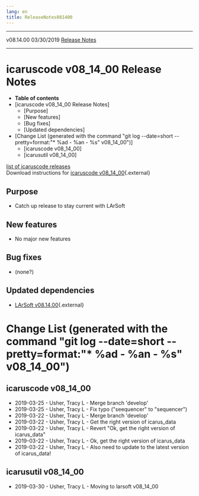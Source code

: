 ```yaml
---
lang: en
title: ReleaseNotes081400
---
```


  ----------- ------------ -- -- ------------------------------------------------------
  v08.14.00   03/30/2019         [Release Notes](ReleaseNotes081400.html)
  ----------- ------------ -- -- ------------------------------------------------------



icaruscode v08\_14\_00 Release Notes
==========================================================================================

-   **Table of contents**
-   [icaruscode v08\_14\_00 Release
    Notes]
    -   [Purpose]
    -   [New features]
    -   [Bug fixes]
    -   [Updated dependencies]
-   [Change List (generated with the command \"git log \--date=short
    \--pretty=format:\"\* %ad - %an - %s\"
    v08\_14\_00\")]
    -   [icaruscode v08\_14\_00]
    -   [icarusutil v08\_14\_00]

[list of icaruscode
releases](List_of_ICARUS_code_releases.html)\
Download instructions for [icaruscode
v08\_14\_00](http://scisoft.fnal.gov/scisoft/bundles/sbnd/v08_13_02/icaruscode-v08_14_00.html){.external}



Purpose
----------------------------------

-   Catch up release to stay current with LArSoft



New features
--------------------------------------------

-   No major new features



Bug fixes
--------------------------------------

-   (none?)



Updated dependencies
------------------------------------------------------------

-   [LArSoft
    v08.14.00](https://cdcvs.fnal.gov/redmine/projects/larsoft/wiki/ReleaseNotes081400){.external}



Change List (generated with the command \"git log \--date=short \--pretty=format:\"\* %ad - %an - %s\" v08\_14\_00\")
================================================================================================================================================================================================================================



icaruscode v08\_14\_00
--------------------------------------------------------------

-   2019-03-25 - Usher, Tracy L - Merge branch \'develop\'
-   2019-03-25 - Usher, Tracy L - Fix typo (\"seequencer\" to
    \"sequencer\")
-   2019-03-22 - Usher, Tracy L - Merge branch \'develop\'
-   2019-03-22 - Usher, Tracy L - Get the right version of icarus\_data
-   2019-03-22 - Usher, Tracy L - Revert \"Ok, get the right version of
    icarus\_data\"
-   2019-03-22 - Usher, Tracy L - Ok, get the right version of
    icarus\_data
-   2019-03-22 - Usher, Tracy L - Also need to update to the latest
    version of icarus\_data!



icarusutil v08\_14\_00
--------------------------------------------------------------

-   2019-03-30 - Usher, Tracy L - Moving to larsoft v08\_14\_00
